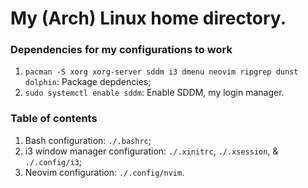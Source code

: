 # My (Arch) Linux home directory.

### Dependencies for my configurations to work
1. `pacman -S xorg xorg-server sddm i3 dmenu neovim ripgrep dunst dolphin`: Package depdencies;
2. `sudo systemctl enable sddm`: Enable SDDM, my login manager.

### Table of contents
1. Bash configuration: `./.bashrc`;
2. i3 window manager configuration: `./.xinitrc`, `./.xsession`, & `./.config/i3`;
3. Neovim configuration: `./.config/nvim`.
